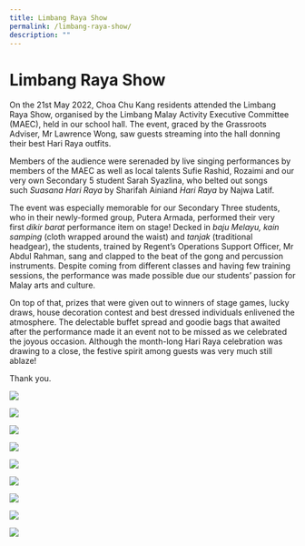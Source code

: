 ```yaml
---
title: Limbang Raya Show
permalink: /limbang-raya-show/
description: ""
---
```

# Limbang Raya Show

On the 21st May 2022, Choa Chu Kang residents attended the Limbang Raya Show, organised by the Limbang Malay Activity Executive Committee (MAEC), held in our school hall. The event, graced by the Grassroots Adviser, Mr Lawrence Wong, saw guests streaming into the hall donning their best Hari Raya outfits.

Members of the audience were serenaded by live singing performances by members of the MAEC as well as local talents Sufie Rashid, Rozaimi and our very own Secondary 5 student Sarah Syazlina, who belted out songs such _Suasana Hari Raya_ by Sharifah Ainiand _Hari Raya_ by Najwa Latif.

The event was especially memorable for our Secondary Three students, who in their newly-formed group, Putera Armada, performed their very first _dikir barat_ performance item on stage! Decked in _baju Melayu, kain samping_ (cloth wrapped around the waist) and _tanjak_ (traditional headgear), the students, trained by Regent’s Operations Support Officer, Mr Abdul Rahman, sang and clapped to the beat of the gong and percussion instruments. Despite coming from different classes and having few training sessions, the performance was made possible due our students’ passion for Malay arts and culture.

On top of that, prizes that were given out to winners of stage games, lucky draws, house decoration contest and best dressed individuals enlivened the atmosphere. The delectable buffet spread and goodie bags that awaited after the performance made it an event not to be missed as we celebrated the joyous occasion. Although the month-long Hari Raya celebration was drawing to a close, the festive spirit among guests was very much still ablaze!

Thank you.

![](/images/1-1024x779.jpeg)

![](/images/3-1024x682.jpeg)

![](/images/4-1024x716.jpeg)

![](/images/5-1024x575.jpeg)

![](/images/6-1024x745.jpeg)

![](/images/7-1024x609.jpeg)

![](/images/8-1024x497.jpeg)

![](/images/9-1024x723.jpeg)

![](/images/10-1024x798.jpeg)